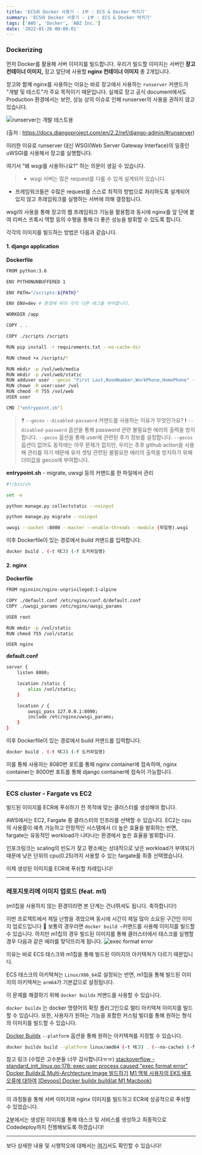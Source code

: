 ```yaml
---
title: 'ECS와 Docker 사용기 - 1부 : ECS & Docker 박치기'
summary: 'ECS와 Docker 사용기 - 1부 : ECS & Docker 박치기'
tags: ['AWS', 'Docker', 'ABZ Inc.']
date: '2022-01-26 00:00:01'
---
```

### Dockerizing
먼저 Docker를 활용해 서버 이미지를 빌드합니다.
우리가 빌드할 이미지는 서버인 **장고 컨테이너 이미지,** 장고 앞단에 사용할 **nginx 컨테이너 이미지** 총 2개입니다.

장고와 함께 nginx를 사용하는 이유는 바로 장고에서 사용하는 `runserver` 커맨드가 "개발 및 테스트"가 주요 목적이기 때문입니다. 실제로 장고 공식 document에서도 Production 환경에서는 보안, 성능 상의 이슈로 인해 runserver의 사용을 권하지 않고 있습니다.

![runserver는 개발 테스트용](https://images.velog.io/images/gouz7514/post/8cd5583d-efe4-489b-ab2b-e9ecb9f70bae/%E1%84%89%E1%85%B3%E1%84%8F%E1%85%B3%E1%84%85%E1%85%B5%E1%86%AB%E1%84%89%E1%85%A3%E1%86%BA%202022-02-18%20%E1%84%8B%E1%85%A9%E1%84%92%E1%85%AE%202.08.55.png)

(출처 : https://docs.djangoproject.com/en/2.2/ref/django-admin/#runserver)

이러한 이유로 runserver 대신 WSGI(Web Server Gateway Interface)의 일종인 uWSGI를 사용해서 장고를 실행합니다.

여기서 “왜 wsgi를 사용하나요?” 하는 의문이 생길 수 있습니다.

> - wsgi 서버는 많은 request를 다룰 수 있게 설계되어 있습니다.
- 프레임워크들은 수많은 request를 스스로 최적의 방법으로 처리하도록 설계되어 있지 않고 프레임워크를 실행하는 서버에 의해 결정됩니다.

wsgi의 사용을 통해 장고의 웹 프레임워크 기능을 활용함과 동시에 nginx를 앞 단에 붙여 리버스 프록시 역할 등의 수행을 통해 더 좋은 성능을 발휘할 수 있도록 합니다.

각각의 이미지를 빌드하는 방법은 다음과 같습니다.
#### 1. django application
**Dockerfile**
```bash
FROM python:3.6

ENV PYTHONUNBUFFERED 1

ENV PATH="/scripts:${PATH}"

ENV ENV=dev # 환경에 따라 각각 다른 태그를 부여합니다.

WORKDIR /app

COPY . .

COPY ./scripts /scripts

RUN pip install -r requirements.txt --no-cache-dir 

RUN chmod +x /scripts/*

RUN mkdir -p /vol/web/media
RUN mkdir -p /vol/web/static
RUN adduser user --gecos "First Last,RoomNumber,WorkPhone,HomePhone" --disabled-password
RUN chown -R user:user /vol
RUN chmod -R 755 /vol/web
USER user

CMD ["entrypoint.sh"]
```
> ❓ `--gecos` `--disabled-password` 커맨드를 사용하는 이유가 무엇인가요?
❗️ `--disabled-password` 옵션을 통해 password 관련 불필요한 에러의 출력을 방지합니다.
`--gecos` 옵션을 통해 user에 관련된 추가 정보를 설정합니다. `--gecos` 옵션이 없어도 동작에는 아무 문제가 없지만, 우리는 추후 github action을 사용해 관리를 하기 때문에 유저 셋팅 관련된 불필요한 에러의 출력을 방지하기 위해 더미값을 gecos에 부여합니다.

**entrypoint.sh** - migrate, uwsgi 등의 커맨드를 한 파일에서 관리
```bash
#!/bin/sh

set -e

python manage.py collectstatic --noinput

python manage.py migrate --noinput

uwsgi --socket :8000 --master --enable-threads --module (파일명).wsgi
```

이후 Dockerfile이 있는 경로에서 build 커맨드를 입력합니다.
```bash
docker build . (-t 태그) (-f 도커파일명)
```

#### 2. nginx
**Dockerfile**
```bash
FROM nginxinc/nginx-unprivileged:1-alpine

COPY ./default.conf /etc/nginx/conf.d/default.conf
COPY ./uwsgi_params /etc/nginx/uwsgi_params

USER root

RUN mkdir -p /vol/static
RUN chmod 755 /vol/static

USER nginx
```
**default.conf**
```bash
server {
    listen 8080;

    location /static {
        alias /vol/static;
    }

    location / {
        uwsgi_pass 127.0.0.1:8000;
        include /etc/nginx/uwsgi_params;
    }
}
```
이후 Dockerfile이 있는 경로에서 build 커맨드를 입력합니다.
```bash
docker build . (-t 태그) (-f 도커파일명)
```

이를 통해 사용자는 8080번 포트를 통해 nginx container에 접속하며, nginx container는 8000번 포트를 통해 django container에 접속이 가능합니다.
***
### ECS cluster - Fargate vs EC2
빌드된 이미지를 ECR에 푸쉬하기 전 목적에 맞는 클러스터를 생성해야 합니다.

AWS에서는 EC2, Fargate 중 클러스터의 인프라를 선택할 수 있습니다.
EC2는 cpu의 사용률이 예측 가능하고 안정적인 시스템에서 더 높은 효율을 발휘하는 반면, fargate는 유동적인 workload가 나타나는 환경에서 높은 효율을 발휘합니다.

인포크링크는 scaling의 빈도가 잦고 평소에는 상대적으로 낮은 workload가 부여되기 때문에 낮은 단위의 cpu(0.25)까지 사용할 수 있는 fargate를 최종 선택했습니다.

이제 생성된 이미지를 ECR에 푸쉬할 차례입니다!
***
### 레포지토리에 이미지 업로드 (feat. m1)
(m1칩을 사용하지 않는 환경이라면 본 단계는 건너뛰셔도 됩니다. 축하합니다!)

이번 프로젝트에서 제일 난항을 겪었으며 동시에 시간이 제일 많이 소요된 구간인 이미지 업로드입니다 🥲
보통의 경우라면 `docker build ~`커맨드를 사용해 이미지를 빌드할 수 있습니다.
하지만 m1칩의 경우 빌드된 이미지를 통해 클러스터에서 태스크를 실행할 경우 다음과 같은 에러를 맞닥뜨리게 됩니다.
![exec format error](https://miro.medium.com/v2/resize:fit:1400/format:webp/1*7N5NUWcHg4Hk5evmW9YJ9A.png)

이유는 바로 ECS 태스크와 m1칩을 통해 빌드된 이미지의 아키텍쳐가 다르기 때문입니다.

ECS 태스크의 아키텍쳐는 `Linux/X86_64`로 설정되는 반면, m1칩을 통해 빌드된 이미지의 아키텍쳐는 `arm64`가 기본값으로 설정됩니다.

이 문제를 해결하기 위해 `docker buildx` 커맨드를 사용할 수 있습니다.

`docker buildx` 는 docker 명령어의 확장 플러그인으로 멀티 아키텍쳐 이미지를 빌드할 수 있습니다. 또한, 사용자가 원하는 기능을 포함한 커스텀 빌더를 통해 원하는 형식의 이미지를 빌드할 수 있습니다.

[Docker Buildx](https://docs.docker.com/buildx/working-with-buildx/)
`--platform` 옵션을 통해 원하는 아키텍쳐를 지정할 수 있습니다.
```bash
docker buildx build --platform linux/amd64 (-t 태그) . (--no-cache) (-f Dockerfile 이름)
```

참고 링크 (수많은 고수분들 너무 감사합니다ㅠㅠ)
[stackoverflow - standard_init_linux.go:178: exec user process caused "exec format error"](https://stackoverflow.com/questions/42494853/standard-init-linux-go178-exec-user-process-caused-exec-format-error)
[Docker Buildx로 Multi-Archtecture Image 빌드하기](https://meetup.toast.com/posts/255)
[M1 맥북 사용자의 EKS 배포 오류에 대하여](https://appleg1226.tistory.com/35)
[[Devops] Docker buildx build(at M1 Macbook)](https://velog.io/@inyong_pang/Devops-Docker-buildx-at-M1-Macbook)
***
이 과정들을 통해 서버 이미지와 nginx 이미지를 빌드하고 ECR에 성공적으로 푸쉬할 수 있었습니다.

[2부](https://hakjae.dev/posts/use-ecs-with-docker-part-2)에서는 생성된 이미지를 통해 태스크 및 서비스를 생성하고 최종적으로 Codedeploy까지 진행해보도록 하겠습니다!
***
보다 상세한 내용 및 시행착오에 대해서는 [여기](https://medium.com/ab-z/%EA%B8%89%EA%B2%A9%ED%95%98%EA%B2%8C-%EC%A6%9D%EA%B0%80%ED%95%98%EB%8A%94-%ED%8A%B8%EB%9E%98%ED%94%BD-%EC%96%B4%EB%96%BB%EA%B2%8C-%EB%8C%80%EB%B9%84%ED%95%A0%EA%B9%8C-d92f2fbf2130)서도 확인할 수 있습니다!